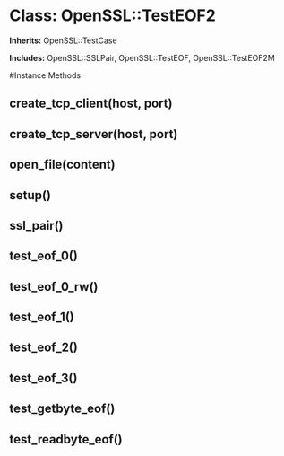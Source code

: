 # Class: OpenSSL::TestEOF2
**Inherits:** OpenSSL::TestCase
    
**Includes:** OpenSSL::SSLPair, OpenSSL::TestEOF, OpenSSL::TestEOF2M
  




#Instance Methods
## create_tcp_client(host, port) [](#method-i-create_tcp_client)

## create_tcp_server(host, port) [](#method-i-create_tcp_server)

## open_file(content) [](#method-i-open_file)

## setup() [](#method-i-setup)

## ssl_pair() [](#method-i-ssl_pair)

## test_eof_0() [](#method-i-test_eof_0)

## test_eof_0_rw() [](#method-i-test_eof_0_rw)

## test_eof_1() [](#method-i-test_eof_1)

## test_eof_2() [](#method-i-test_eof_2)

## test_eof_3() [](#method-i-test_eof_3)

## test_getbyte_eof() [](#method-i-test_getbyte_eof)

## test_readbyte_eof() [](#method-i-test_readbyte_eof)

